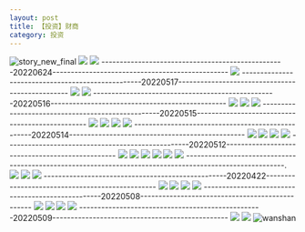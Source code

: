 ```yaml
---
layout: post
title: 【投资】财商
category: 投资
---
```

![story_new_final](http://rjbwi03xh.hd-bkt.clouddn.com/img/story_new_final_0322.png)
![](http://rjbwd52rw.hd-bkt.clouddn.com/img/tang-220721-1.jpg)
![](http://rjbwd52rw.hd-bkt.clouddn.com/img/inspire-220717-1.jpg)
--------------------------------------------------20220624------------------------------------------------
![](http://rjbwd52rw.hd-bkt.clouddn.com/img/factors-220701-1.jpg)
--------------------------------------------------20220517------------------------------------------------
![](http://rjbwd52rw.hd-bkt.clouddn.com/img/factors-220517-1.jpg)
![](http://rjbwd52rw.hd-bkt.clouddn.com/img/factors-220517-2.jpg)
--------------------------------------------------20220516------------------------------------------------
![](http://rjbwd52rw.hd-bkt.clouddn.com/img/factors-220516-1.jpg)
![](http://rjbwd52rw.hd-bkt.clouddn.com/img/factors-220516-2.jpg)
![](http://rjbwd52rw.hd-bkt.clouddn.com/img/factors-220516-3.jpg)
--------------------------------------------------20220515------------------------------------------------
![](http://rjbwd52rw.hd-bkt.clouddn.com/img/factors-220515-new-1.jpg)
![](http://rjbwd52rw.hd-bkt.clouddn.com/img/factors-220515-new-2.jpg)
![](http://rjbwd52rw.hd-bkt.clouddn.com/img/factors-220515-new-3.jpg)
![](http://rjbwd52rw.hd-bkt.clouddn.com/img/factors-220515-new-4.jpg)
--------------------------------------------------20220514------------------------------------------------
![](http://rjbwd52rw.hd-bkt.clouddn.com/img/factors-220515-1.jpg)
![](http://rjbwd52rw.hd-bkt.clouddn.com/img/factors-220515-2.jpg)
![](http://rjbwd52rw.hd-bkt.clouddn.com/img/factors-220515-3.jpg)
![](http://rjbwd52rw.hd-bkt.clouddn.com/img/factors-220515-4.jpg)
--------------------------------------------------20220512------------------------------------------------
![](http://rjbwd52rw.hd-bkt.clouddn.com/img/factors-220512-1.png)
![](http://rjbwd52rw.hd-bkt.clouddn.com/img/factors-220512-2.png)
![](http://rjbwd52rw.hd-bkt.clouddn.com/img/factors-220512-3.png)
![](http://rjbwd52rw.hd-bkt.clouddn.com/img/factors-220512-4.png)
![](http://rjbwd52rw.hd-bkt.clouddn.com/img/factors-220512-5.png)
![](http://rjbwd52rw.hd-bkt.clouddn.com/img/factors-220512-6.png)
---------------------------------------------------------------------------------------------------------.
![](http://rjbwi03xh.hd-bkt.clouddn.com/img/financial-IQ-220324-1.PNG)
![](http://rjbwi03xh.hd-bkt.clouddn.com/img/financial-IQ-220325-1.PNG)
![](http://rjbwi03xh.hd-bkt.clouddn.com/img/situation-220418-1.jpg)
--------------------------------------------------20220422------------------------------------------------
![](http://rjbwd52rw.hd-bkt.clouddn.com/img/factors-220422-1.png)
![](http://rjbwd52rw.hd-bkt.clouddn.com/img/factors-220422-2.png)
![](http://rjbwd52rw.hd-bkt.clouddn.com/img/factors-220422-3.png)
![](http://rjbwd52rw.hd-bkt.clouddn.com/img/factors-220422-4.png)
--------------------------------------------------20220508------------------------------------------------
![](http://rjbwd52rw.hd-bkt.clouddn.com/img/factors-220508-1.jpg)
![](http://rjbwd52rw.hd-bkt.clouddn.com/img/factors-220508-2.jpg)
![](http://rjbwd52rw.hd-bkt.clouddn.com/img/factors-220508-3.jpg)
![](http://rjbwd52rw.hd-bkt.clouddn.com/img/factors-220508-4.jpg)
--------------------------------------------------20220509------------------------------------------------
![](http://rjbwd52rw.hd-bkt.clouddn.com/img/factors-220509-1.png)
![](http://rjbwd52rw.hd-bkt.clouddn.com/img/factors-220509-2.png)
![wanshan](http://rjbwi03xh.hd-bkt.clouddn.com/img/wanshan.png)
